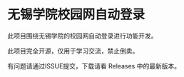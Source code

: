 # 无锡学院校园网自动登录

此项目围绕无锡学院的校园网自动登录进行功能开发。

此项目完全开源，仅用于学习交流，禁止倒卖。

有问题请通过ISSUE提交，下载请看 Releases 中的最新版本。
